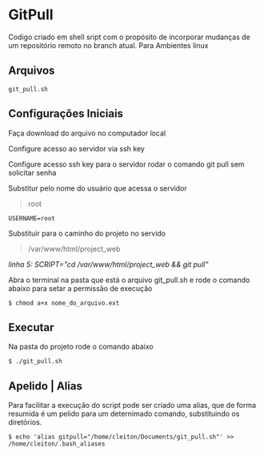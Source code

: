 # GitPull

Codigo criado em shell sript com o propósito de incorporar mudanças de um repositório remoto no branch atual.
Para Ambientes linux

## Arquivos

    git_pull.sh

## Configurações Iniciais

Faça download do arquivo no computador local

Configure acesso ao servidor via ssh key

Configure acesso ssh key para o servidor rodar o comando git pull sem solicitar senha

Substitur pelo nome do usuário que acessa o servidor
> root

    USERNAME=root

Substituir para o caminho do projeto no servido
> /var/www/html/project_web

*linha 5: SCRIPT="cd /var/www/html/project_web && git pull"*

Abra o terminal na pasta que está o arquivo git_pull.sh e rode o comando abaixo para setar a permissão de execução
```properties
$ chmod a+x nome_do_arquivo.ext
``` 
## Executar

Na pasta do projeto rode o comando abaixo

    $ ./git_pull.sh

## Apelido | Alias

Para facilitar a execução do script pode ser criado uma alias, que de forma resumida é um pelido para um deternimado comando, substituindo os diretórios.

    $ echo 'alias gitpull="/home/cleiton/Documents/git_pull.sh"' >> /home/cleiton/.bash_aliases
